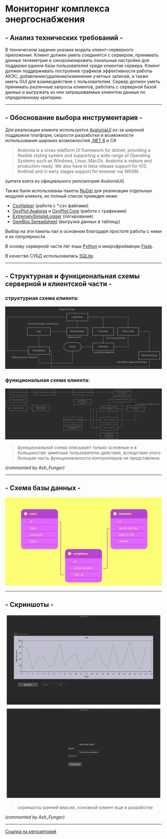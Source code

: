 # Мониторинг комплекса энергоснабжения

## - Анализ технических требований -

В техническом задании указана модель клиент-серверного приложения. Клиент должен уметь соединятся с сервером, принимать
данные телеметрии и синхронизировать локальные настройки для поддержи единой базы пользователей среди клиентов сервера.
Клиент должен поддерживать построение графиков эффективности работы АКЭС, добавление/удаление/изменение учетных записей,
а также иметь GUI для взаимодействия с пользователем. Сервер должен уметь принимать различные запросы клиентов, работать
с серверной базой данных и выгружать из нее запрашиваемые клиентом данные по определенному критерию.
***

## - Обоснование выбора инструментария -

Для реализации клиента используется [AvaloniaUI](https://avaloniaui.net/) из-за широкой поддержки платформ, скорости
разработки и возможности использования широких возможностей [.NET 6](https://dotnet.microsoft.com/en-us/) и C#
> Avalonia is a cross-platform UI framework for dotnet, providing a flexible styling system and supporting a wide range of Operating Systems such as Windows, Linux, MacOs. Avalonia is mature and production ready. We also have in beta release support for iOS, Android and in early stages support for browser via WASM.

(цитата взята из официального репозитория AvaloniaUI)

Также были использованы пакеты [NuGet](https://www.nuget.org/) для реализации отдельных модулей клиента, их полный
список приведен ниже:

- [CsvHelper](https://www.nuget.org/packages/CsvHelper) (работа с *.csv файлами)
- [OxyPlot.Avalonia](https://www.nuget.org/packages/OxyPlot.Avalonia)
  и [OxyPlot.Core](https://www.nuget.org/packages/OxyPlot.Core) (работа с графиками)
- [ExtremelySimpleLogger](https://www.nuget.org/packages/ExtremelySimpleLogger) (логирование)
- [GemBox.Spreadsheet](https://www.nuget.org/packages/GemBox.Spreadsheet) (выгрузка данных в таблицу)

Выбор на эти пакеты пал в основном благодаря простоте работы с ними и их популярности.

В основу серверной части лёг язык [Python](https://www.python.org) и
микрофреймворк [Flask](https://flask.palletsprojects.com/en/2.0.x/).

В качестве СУБД использовалась [SQLite](https://www.sqlite.org/index.html).

***

## - Структурная и функциональная схемы серверной и клиентской части -

### структурная схема клиента:

![](github/struct-diagram.png "клиент")

### функциональная схема клиента:

![](github/func-diagram.png "клиент")
> функциональная схема описывает только основные и
> в большинстве заметные пользователю действия, вследствие этого
> большая часть функциональности контроллеров не представлена

_(commented by Ash_Fungor)_
***

## - Схема базы данных -

![](github/database-schema.png "база данных")
***

## - Скриншоты -

![](github/plot-view-screenshot.png "графики")
![](github/login-screenshot.png "вход")
> скриншоты ранней версии, основной клиент еще в разработке

_(commented by Ash_Fungor)_
***

[Ссылка на репозиторий](https://github.com/AshFungor/PowerMonitor)

